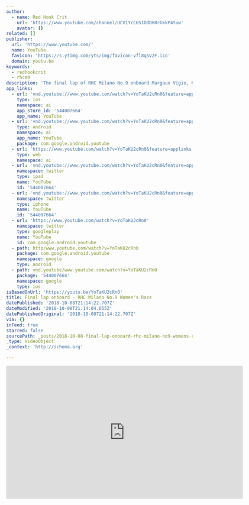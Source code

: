 ```yaml
---
author:
  - name: Red Hook Crit
    url: 'https://www.youtube.com/channel/UCV1YcC6SIOdDH8rGkkP4tuw'
    avatar: {}
related: []
publisher:
  url: 'https://www.youtube.com/'
  name: YouTube
  favicon: 'https://s.ytimg.com/yts/img/favicon-vfl8qSV2F.ico'
  domain: youtu.be
keywords:
  - redhookcrit
  - rhcm9
description: 'The final lap of RHC Milano No.9 onboard Margaux Vigie, Raphaele Lemieux'
app_links:
  - url: 'vnd.youtube://www.youtube.com/watch?v=YoTaKU2cRn0&feature=applinks'
    type: ios
    namespace: ai
    app_store_id: '544007664'
    app_name: YouTube
  - url: 'vnd.youtube://www.youtube.com/watch?v=YoTaKU2cRn0&feature=applinks'
    type: android
    namespace: ai
    app_name: YouTube
    package: com.google.android.youtube
  - url: 'https://www.youtube.com/watch?v=YoTaKU2cRn0&feature=applinks'
    type: web
    namespace: ai
  - url: 'vnd.youtube://www.youtube.com/watch?v=YoTaKU2cRn0&feature=applinks'
    namespace: twitter
    type: ipad
    name: YouTube
    id: '544007664'
  - url: 'vnd.youtube://www.youtube.com/watch?v=YoTaKU2cRn0&feature=applinks'
    namespace: twitter
    type: iphone
    name: YouTube
    id: '544007664'
  - url: 'https://www.youtube.com/watch?v=YoTaKU2cRn0'
    namespace: twitter
    type: googleplay
    name: YouTube
    id: com.google.android.youtube
  - path: http/www.youtube.com/watch?v=YoTaKU2cRn0
    package: com.google.android.youtube
    namespace: google
    type: android
  - path: vnd.youtube/www.youtube.com/watch?v=YoTaKU2cRn0
    package: '544007664'
    namespace: google
    type: ios
isBasedOnUrl: 'https://youtu.be/YoTaKU2cRn0'
title: Final lap onboard - RHC Milano No.9 Women's Race
datePublished: '2018-10-08T21:14:22.707Z'
dateModified: '2018-10-08T21:14:04.655Z'
datePublishedOriginal: '2018-10-08T21:14:22.707Z'
via: {}
inFeed: true
starred: false
sourcePath: _posts/2018-10-08-final-lap-onboard-rhc-milano-no9-womens-race.md
_type: VideoObject
_context: 'http://schema.org'

---
```

<iframe src="https://cdn.embedly.com/widgets/media.html?src=https%3A%2F%2Fwww.youtube.com%2Fembed%2FYoTaKU2cRn0%3Ffeature%3Doembed&amp;url=http%3A%2F%2Fwww.youtube.com%2Fwatch%3Fv%3DYoTaKU2cRn0&amp;image=https%3A%2F%2Fi.ytimg.com%2Fvi%2FYoTaKU2cRn0%2Fhqdefault.jpg&amp;key=a715cf41cc93453ca338d350cd26f87b&amp;type=text%2Fhtml&amp;schema=youtube" width="640" height="360" scrolling="no" frameborder="0" allowfullscreen="true" style=""></iframe>